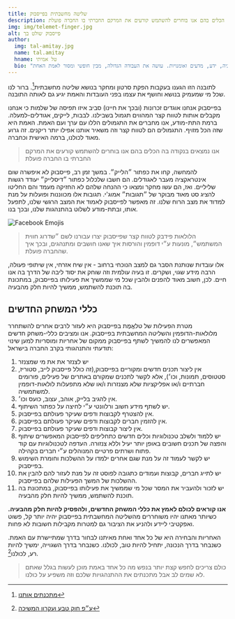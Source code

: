 ```yaml
---
title: שליטה מחשבתית בפייסבוק
description: אנו נמצאים בנקודה בה הכלים בהם אנו בוחרים להשתמש קורעים את המרקם החברתי בו החברה פועלת
img: img/telemet-finger.jpg
alt: פייסבוק שולט בך
author:
  img: tal-amitay.jpg
  name: tal.amitay
  hname: טל אמיתי
  bio: "שחקן במשחק החיים, וולונטריסט ערני, איש טכנולוגיה, ידע, מדעים ואומנויות. עושה את העבודה הגדולה, מבין חופשי ומסור לאמת האחת ."
---
```


לתובנה הזו הגענו בעקבות הפקת סרטון ומחקר בנושא שליטה מחשבתית[^1]. ברור לנו שכל מי שמעמיק בנושא וחושף את עצמו בפני העובדות והאמת יגיע גם לאותה התובנה.

בפייסבוק אנחנו אוגדים זכרונות (ובכך את חיינו) סביב איזו תפיסה של שלמות כי אנחנו מקבלים אותות לטווח קצר המהווים תגמול בשבילנו. לבבות, לייקים, אגודלים-למעלה. ברמת התת-מודע, אנו מחברים את התגמולים הללו עם ערך ועם האמת. האמת היא שזה הכל מזויף. התגמולים הם לטווח קצר וזה משאיר אותנו אפילו יותר ריקנים. זה גרוע מאוד לכולנו, ברמה האישית וכחברה.

> אנו נמצאים בנקודה בה הכלים בהם אנו בוחרים להשתמש קורעים את המרקם החברתי בו החברה פועלת

להמחשה, קחו את כפתור ״הלייק״. במשך זמן רב, פייסבוק לא איפשרה שום אינטראקציה מעבר לאגודלים. הם חשבו שלכלול כפתור ״דיסלייק״ יעודד רגשות שליליים. ואז, הם עשו מחקר ומצאו כי ההנחה שלהם לא החזיקה מעמד והם החליטו להציג סט מאוד מבוקר של ״תגובות״ אמוג'י. תגובות אלו מכווננות ופועלות על מנת למדוד את מצב הרוח שלנו. זה מאפשר לפייסבוק לאמוד את המצב הרגשי שלנו, לתפעל אותו, ובתת-מודע לשלוט בהתנהגות שלנו, ובכך בנו.

![Facebook Emojis](img/emojis.jpg)

> הלולאות פידבק לטווח קצר שפייסבוק יצרו עבורנו לשם ״שדרוג חווית המשתמש״, מונעות ע״י דופמין והורסות איך שאנו חושבים ומתנהגים, ובכך איך שהחברה פועלת.

אלו עובדות שנותנת הסבר גם למצב הנוכחי ברחוב - אין שיח אזרחי, אין שיתופי פעולה, הרבה מידע שגוי, ושקרים. זו בעיה עולמית וזה שוחק את יסוד ליבה של הדרך בה אנו חיים. לכן, חשוב מאוד להפנים ולהבין שכל מי שממשיך את פעילותו בפייסבוק, במתכונת בה תוכנת להשתמש, ממשיך להיות חלק מהבעיה.

## כללי המשחק החדשים

מטרת הפעילות של טלאֱמֶת בפייסבוק היא לעזור לרבים אחרים להשתחרר מלולאות-הדופמין והשליטה המחשבתית בפייסבוק. אנו ומציבים כללי-משחק חדשים המאפשרים לנו להמשיך לשתף בפייסבוק ממקום של אחריות ומוסריות למען שינוי תודעתי והתנהגותי בקרב החברה בישראל:

1. יש לצנזר את את מי שמצנזר
1. אין ליצור תכנים חדשים ומקוריים בפייסבוק,(זה כולל פייסבוק לייב, סטוריז, סטטוסים, תמונות, וכו׳), אלא לקשר לתכנים שמקורם באתרים של פעילים, פורומים חברתיים ו/או אפליקציות שלא מצנזרות ו/או שלא מתפעלות לולאות-דופמין למשתמשיה.
1. אין להגיב בלייק, אוהב, עצוב, כועס וכו׳.
1. יש לשתף מידע חשוב ורלוונטי ע״י לחיצה על כפתור השיתוף.
1. אין להצטרף לקבוצות ודפים שעיקר פעולתם בפייסבוק.
1. אין להזמין חברים לקבוצות ודפים שעיקר פעולתם בפייסבוק.
1. אין ליצור קבוצות ודפים שעיקר פעולתם בפייסבוק.
1. יש ללמוד ולשלב טכנולוגיות וכלים חדשים כתחליפים לפייסבוק המאפשרים שיתוף והפצה של תכנים חשובים באופן יותר יעיל וללא צנזורה. העדפה לטכנולוגיות עם קוד פתוח ושרתים פרטיים המנוהלים ע״י חברים בקהילה.
1. יש לקשר לעמוד זה על מנת שגם אחרים ילמדו על ההשלכות וחומרת השימוש בפייסבוק.
1. יש לתייג חברים, קבוצות ועמודים כתגובה לפוסט זה על מנת לעזור להם להבין את ההשלכות של המשך הפעילות שלהם בפייסבוק.
1. יש לזכור ולהעביר את המסר שכל מי שממשיך את פעילותו בפייסבוק, במתכונת בה תוכנת להשתמש, ממשיך להיות חלק מהבעיה.

**אנו קוראים לכולם לאמץ את כללי המשחק החדשים, ולהפסיק להיות חלק מהבעיה.** כשיותר מאתנו יהיו משוחררים מהשליטה המחשבתית בפייסבוק יהיה יותר קל, פשוט ואפקטיבי ליידע ולהניע את הציבור גם למטרות מקבילות חשובות לא פחות.

האחריות והבחירה היא של כל אחד ואחת מאיתנו לבחור בדרך שמתיישרת עם האמת. כשנבחר בדרך הנכונה, יתחיל להיות טוב, לכולנו. כשנבחר בדרך השגוייה, ימשיך להיות רע, לכולנו[^2].

>  כולם צריכים לחפש קצת יותר בנפש מה כל אחד באמת מוכן לעשות בגלל שאתם לא שמים לב אבל מתכנתים את ההתנהגויות שלכם וזה משפיע על כולנו.

[^1]: [מתכנתים אותנו](https://www.youtube.com/watch?v=uJpU1hJ5Teg)
[^2]: [ע״פ חוק טבע ועקרון המשיכה](../t/natural-law)

<!-- <info-box>
  <template #info-box>
    מצאת טעות או רוצה לתרום לעריכה? הקוד פתוח ב- GitHub
  </template>
</info-box> -->
